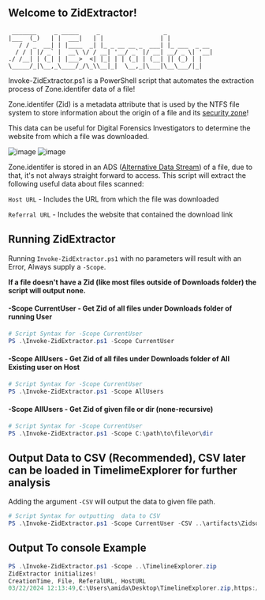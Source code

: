 ## Welcome to ZidExtractor!                                                    
```
 _______     _ _____     _                  _             
|___  (_)   | |  ___|   | |                | |            
   / / _  __| | |____  _| |_ _ __ __ _  ___| |_ ___  _ __ 
  / / | |/ _` |  __\ \/ / __| '__/ _` |/ __| __/ _ \| '__|
./ /__| | (_| | |___>  <| |_| | | (_| | (__| || (_) | |   
\_____/_|\__,_\____/_/\_\\__|_|  \__,_|\___|\__\___/|_|   
```                                               

Invoke-ZidExtractor.ps1 is a PowerShell script that automates the extraction process of Zone.identifer data of a file! 

Zone.identifer (Zid) is a metadata attribute that is used by the NTFS file system to store information about the origin of a file and its [security zone](https://learn.microsoft.com/en-us/deployedge/per-site-configuration-by-policy)!

This data can be useful for Digital Forensics Investigators to determine the website from which a file was downloaded.

![image](https://github.com/amitd8/ZidExtractor/assets/97177937/63b95ae2-5f0b-423c-908f-7c67b2ee7114)
![image](https://github.com/amitd8/ZidExtractor/assets/97177937/52b9be30-dbd7-4ca7-aad6-994fbbb71a4e)

Zone.identifer is stored in an ADS ([Alternative Data Stream](https://www.malwarebytes.com/blog/news/2015/07/introduction-to-alternate-data-streams)) of a file, due to that, it's not always straight forward to access.
This script will extract the following useful data about files scanned:

`Host URL` - Includes the URL from which the file was downloaded

`Referral URL` - Includes the website that contained the download link
## Running ZidExtractor
Running `Invoke-ZidExtractor.ps1` with no parameters will result with an Error, Always supply a `-Scope`.

**If a file doesn't have a Zid (like most files outside of Downloads folder) the script will output none.**
<a name="Scope" id="Mode0"></a>
#### -Scope CurrentUser - Get Zid of all files under Downloads folder of running User  
``` powershell
# Script Syntax for -Scope CurrentUser
PS .\Invoke-ZidExtractor.ps1 -Scope CurrentUser
```
#### -Scope AllUsers - Get Zid of all files under Downloads folder of All Existing user on Host  
``` powershell
# Script Syntax for -Scope CurrentUser 
PS .\Invoke-ZidExtractor.ps1 -Scope AllUsers
```
#### -Scope AllUsers - Get Zid of given file or dir (none-recursive)
``` powershell
# Script Syntax for -Scope CurrentUser 
PS .\Invoke-ZidExtractor.ps1 -Scope C:\path\to\file\or\dir
```
## Output Data to CSV (Recommended), CSV later can be loaded in TimelimeExplorer for further analysis
Adding the argument `-CSV` will output the data to given file path.
``` powershell
# Script Syntax for outputting  data to CSV
PS .\Invoke-ZidExtractor.ps1 -Scope CurrentUser -CSV ..\artifacts\ZidsofUserAmitd.csv
```
## Output To console Example
``` powershell
PS .\Invoke-ZidExtractor.ps1 -Scope ..\TimelineExplorer.zip
ZidExtractor initializes!
CreationTime, File, ReferalURL, HostURL
03/22/2024 12:13:49,C:\Users\amida\Desktop\TimelineExplorer.zip,https://ericzimmerman.github.io/,https://f001.backblazeb2.com/file/EricZimmermanTools/net6/TimelineExplorer.zip
```

